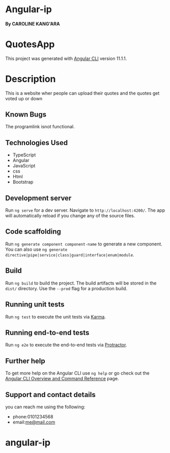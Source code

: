 # Angular-ip
####  
#### By CAROLINE KANG'ARA

# QuotesApp

This project was generated with [Angular CLI](https://github.com/angular/angular-cli) version 11.1.1.

# Description

This is a website wher people can upload their quotes and the quotes get voted up or down

## Known Bugs
The programlink isnot functional.

## Technologies Used
* TypeScript
* Angular
* JavaScript
* css
* Html
* Bootstrap

## Development server

Run `ng serve` for a dev server. Navigate to `http://localhost:4200/`. The app will automatically reload if you change any of the source files.

## Code scaffolding

Run `ng generate component component-name` to generate a new component. You can also use `ng generate directive|pipe|service|class|guard|interface|enum|module`.

## Build

Run `ng build` to build the project. The build artifacts will be stored in the `dist/` directory. Use the `--prod` flag for a production build.

## Running unit tests

Run `ng test` to execute the unit tests via [Karma](https://karma-runner.github.io).

## Running end-to-end tests

Run `ng e2e` to execute the end-to-end tests via [Protractor](http://www.protractortest.org/).

## Further help

To get more help on the Angular CLI use `ng help` or go check out the [Angular CLI Overview and Command Reference](https://angular.io/cli) page.

## Support and contact details
you can reach me using the following:
* phone:0101234568
* email:me@mail.com

# angular-ip
